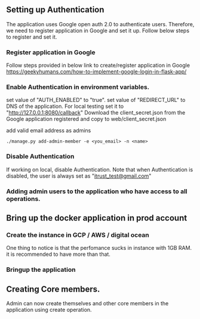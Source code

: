 
## Setting up Authentication

The application uses Google open auth 2.0 to authenticate users. Therefore, we need to register application in Google
and set it up. Follow below steps to register and set it.

### Register application in Google
Follow steps provided in below link to create/register application in Google
https://geekyhumans.com/how-to-implement-google-login-in-flask-app/

### Enable Authentication in environment variables.

set value of "AUTH_ENABLED" to "true".
set value of "REDIRECT_URL" to DNS of the application. For local testing set it to "http://127.0.0.1:8080/callback"
Download the client_secret.json from the Google application registered and copy to
web/client_secret.json

add valid email address as admins
```
./manage.py add-admin-member -e <you_email> -n <name>
```

### Disable Authentication
If working on local, disable Authentication.
Note that when Authentication is disabled, the user is always set as "itrust_test@gmail.com"

### Adding admin users to the application who have access to all operations.

## Bring up the docker application in prod account
### Create the instance in GCP / AWS / digital ocean

One thing to notice is that the perfomance sucks in instance with 1GB RAM. it is recommended to have more than that.

### Bringup the application

## Creating Core members.

Admin can now create themselves and other core members in the application using create operation.